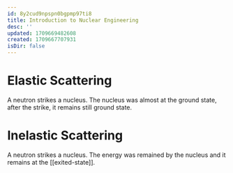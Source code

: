 ```yaml
---
id: 8y2cud9npspn0bgpmp97ti8
title: Introduction to Nuclear Engineering
desc: ''
updated: 1709669482608
created: 1709667707931
isDir: false
---
```


# Elastic Scattering

A neutron strikes a nucleus. The nucleus was almost at the ground state,
after the strike, it remains still ground state.

# Inelastic Scattering

A neutron strikes a nucleus. The energy was remained by the nucleus and
it remains at the [[exited-state]].
